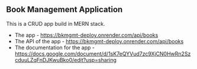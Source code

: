 ## Book Management Application
This is a CRUD app build in MERN stack.
- The app - https://bkmgmt-deploy.onrender.com/api/books
- The API of the app - https://bkmgmt-deploy.onrender.com/api/books
- The documentation for the app - https://docs.google.com/document/d/1sK7eQYVud7zc9XjCN0HwRn2SzcduuLZqFnDJKwuBko0/edit?usp=sharing
